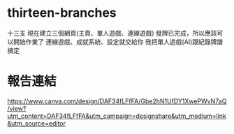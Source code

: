 # thirteen-branches
十三支
現在建立三個網頁(主頁、單人遊戲、連線遊戲)
發牌已完成，所以應該可以開始作業了
連線遊戲、成就系統、設定就交給你
我把單人遊戲(AI)跟紀錄牌譜搞定

# 報告連結
https://www.canva.com/design/DAF34fLFfFA/Gbe2hN1UfDY1XwePWvN7aQ/view?utm_content=DAF34fLFfFA&utm_campaign=designshare&utm_medium=link&utm_source=editor
